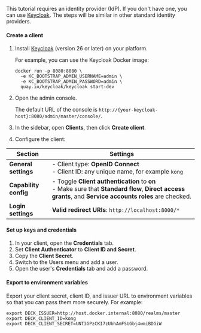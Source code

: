 This tutorial requires an identity provider (IdP). If you don't have one, you can use [Keycloak](http://www.keycloak.org/). The steps will be similar in other standard identity providers.

#### Create a client
1. Install [Keycloak](https://www.keycloak.org/guides) (version 26 or later) on your platform.

    For example, you can use the Keycloak Docker image:

    ```
    docker run -p 8080:8080 \
      -e KC_BOOTSTRAP_ADMIN_USERNAME=admin \
      -e KC_BOOTSTRAP_ADMIN_PASSWORD=admin \
      quay.io/keycloak/keycloak start-dev
    ```
1. Open the admin console.
    
    The default URL of the console is `http://{your-keycloak-host}:8080/admin/master/console/`.
1. In the sidebar, open **Clients**, then click **Create client**.
1. Configure the client:

Section | Settings
--------|----------
**General settings** | - Client type: **OpenID Connect** <br> - Client ID: any unique name, for example `kong`
**Capability config** | - Toggle **Client authentication** to **on** <br> - Make sure that **Standard flow**, **Direct access grants**, and **Service accounts roles** are checked.
**Login settings** |  **Valid redirect URIs**: `http://localhost:8000/*`

#### Set up keys and credentials
1. In your client, open the **Credentials** tab.
1. Set **Client Authenticator** to **Client ID and Secret**.
1. Copy the **Client Secret**.
1. Switch to the Users menu and add a user. 
1. Open the user's **Credentials** tab and add a password.

#### Export to environment variables
Export your client secret, client ID, and issuer URL to environment variables so that you can pass them more securely.
For example:
```
export DECK_ISSUER=http://host.docker.internal:8080/realms/master
export DECK_CLIENT_ID=kong
export DECK_CLIENT_SECRET=UNT3GPzCKI7zUbhAmFSUGbj4wmiBDGiW
```